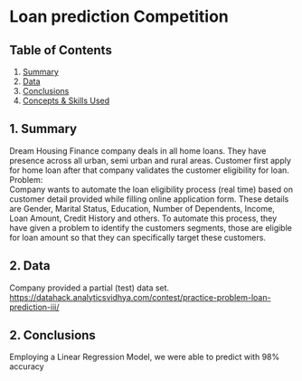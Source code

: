 # Loan prediction Competition
## Table of Contents
1. [ Summary ](#summ)
2. [ Data ](#data)
3. [ Conclusions ](#conc)
4. [ Concepts & Skills Used ](#skills)
<a name="summ"></a>
## 1. Summary
Dream Housing Finance company deals in all home loans. They have presence across all urban, semi urban and rural areas. Customer first apply for home loan after that company validates the customer eligibility for loan.
Problem:<br/>
Company wants to automate the loan eligibility process (real time) based on customer detail provided while filling online application form. These details are Gender, Marital Status, Education, Number of Dependents, Income, Loan Amount, Credit History and others. To automate this process, they have given a problem to identify the customers segments, those are eligible for loan amount so that they can specifically target these customers.  

<a name="data"></a>
## 2. Data
Company provided a partial (test) data set.<br/>
https://datahack.analyticsvidhya.com/contest/practice-problem-loan-prediction-iii/
<a name="conc"></a>
## 2. Conclusions
Employing a Linear Regression Model, we were able to predict with 98% accuracy 



